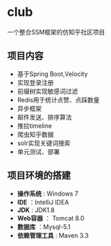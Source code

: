 # club
一个整合SSM框架的仿知乎社区项目

## 项目内容
 - 基于Spring Boot,Velocity
 - 实现登录注册
 - 前缀树实现敏感词过滤
 - Redis用于统计点赞、点踩数量
 - 异步框架
 - 邮件发送、排序算法
 - 推拉timeline
 - 爬虫知乎数据
 - solr实现关键词搜索
 - 单元测试、部署

## 项目环境的搭建
* **操作系统** : Windows 7  
* **IDE** ：IntelliJ IDEA
* **JDK** : JDK1.8
* **Web容器** ： Tomcat 8.0 
* **数据库** ：Mysql-5.1
* **依赖管理工具** : Maven 3.3